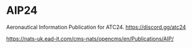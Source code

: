# AIP24
Aeronautical Information Publication for ATC24.
https://discord.gg/atc24

https://nats-uk.ead-it.com/cms-nats/opencms/en/Publications/AIP/

